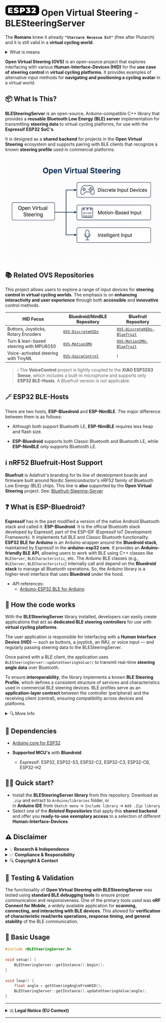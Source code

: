 # <img src="/media/ESP32_Icon.png" width="110" height="34" align="bottom" alt="ESP32 Icon"> Open Virtual Steering - BLESteeringServer
The **Romans** knew it already **`"Sterzare Necesse Est"`** (free after Plutarch) and it is still valid in a **virtual cycling world**.<br>
<details><summary>What is means</summary>
    
The original quote **Navigare Necesse Est** ("Navigation is Necessary"), was humourously adapted here, by replacing **Navigare** with the Italian verb for [**steering**](https://en.wiktionary.org/wiki/sterzare), aligning it with the project's theme.

</details>

**Open Virtual Steering (OVS)** is an open-source project that explores interfacing with various **Human-Interface-Devices (HID)** for the **use case of steering control** in **virtual cycling platforms**.
It provides examples of alternative input methods for **navigating and positioning a cycling avatar** in a virtual world.

## 📦 What Is This?

**BLESteeringServer** is an open-source, Arduino-compatible C++ library that provides a **reusable Bluetooth Low Energy (BLE) server** implementation for transmitting **steering data** to virtual cycling platforms, for use with the **Espressif ESP32 SoC's**.

It is designed as a **shared backend** for projects in the **Open Virtual Steering** ecosystem and supports pairing with BLE clients that recognize a known **steering profile** used in commercial platforms.

![Open Virtual Steering Diagram](/media/OpenVirtualSteering_Overview.png)

## 📚 Related OVS Repositories

This project allows users to explore a range of input devices for **steering control in virtual cycling worlds**. The emphasis is on **enhancing interactivity and user experience** through both **accessible** and **innovative** control methods.

| HID Focus | Bluedroid/NimBLE Repository | Bluefruit Repository |
|-----------|-------------------|----------------------|
| Buttons, Joysticks, Rotary Encoders | [`OVS-DiscreteHIDs`](https://github.com/Berg0162/Open-Virtual-Steering-DiscreteHID) | [`OVS-DiscreteHIDs-Bluefruit`](https://github.com/Berg0162/Open-Virtual-Steering-DiscreteHID-Bluefruit) |
| Turn & lean-based steering with MPU6050 | [`OVS-MotionIMU`](https://github.com/Berg0162/Open-Virtual-Steering-MotionIMU) | [`OVS-MotionIMU-Bluefruit`](https://github.com/Berg0162/Open-Virtual-Steering-MotionIMU-Bluefruit) |
| Voice-activated steering with TinyML | [`OVS-VoiceControl`](https://github.com/Berg0162/Open-Virtual-Steering-VoiceControl) | ℹ️ |
> ℹ️ The **VoiceControl** project is tightly coupled to the **XIAO ESP32S3 Sense**, which includes a built-in microphone and supports only **ESP32 BLE-Hosts**. A Bluefruit version is not applicable.

## 🪄 ESP32 BLE-Hosts

There are two hosts, **ESP-Bluedroid** and **ESP-NimBLE**. The major difference between them is as follows:

+ Although both support Bluetooth LE, **ESP-NimBLE** requires less heap and flash size.

+ **ESP-Bluedroid** supports both Classic Bluetooth and Bluetooth LE, while **ESP-NimBLE** only supports Bluetooth LE.

## ℹ️ nRF52 Bluefruit-Host Support
**Bluefruit** is Adafruit's branding for its line of development boards and firmware built around Nordic Semiconductor's nRF52 family of Bluetooth Low Energy (BLE) chips. This line is **also** supported by the **Open Virtual Steering** project. See: [Bluefruit-Steering-Server](https://github.com/Berg0162/Bluefruit-Steering-Server)

## ❓ What is ESP-Bluedroid?
**Espressif** has in the past modified a version of the native Android Bluetooth stack and called it: **ESP-Bluedroid**. It is the official Bluetooth stack developed by Espressif, part of the ESP-IDF (Espressif IoT Development Framework). It implements full BLE and Classic Bluetooth functionality.
**ESP32 BLE for Arduino** is an Arduino wrapper around the **Bluedroid stack**, maintained by Espressif in the **arduino-esp32 core**. It provides an **Arduino-friendly BLE API**, allowing users to work with BLE using C++ classes like `BLEServer`, `BLECharacteristic`, etc.
The Arduino BLE classes (e.g., `BLEServer`, `BLECharacteristic`) internally call and depend on the **Bluedroid stack** to manage all Bluetooth operations. So, the Arduino library is a higher-level interface that uses **Bluedroid** under the hood.

+ API references:<br>
    + [Arduino-ESP32 BLE for Arduino](https://github.com/espressif/arduino-esp32/tree/master/libraries/BLE)

## 🔧 How the code works

With the **BLESteeringServer** library installed, developers can easily create applications that act as **dedicated BLE steering controllers** for use with **virtual cycling platforms**.

The user application is responsible for interfacing with a **Human Interface Device (HID)** — such as buttons, a joystick, an IMU, or voice input — and regularly passing steering data to the BLESteeringServer.

Once paired with a BLE client, the application uses `BLESteeringServer::updateSteeringValue()` to transmit real-time **steering angle data** over Bluetooth.

To ensure **interoperability**, the library implements a known **BLE Steering Profile**, which defines a consistent structure of services and characteristics used in commercial BLE steering devices. BLE profiles serve as an **application-layer contract** between the controller (peripheral) and the receiving client (central), ensuring compatibility across devices and platforms.

<details>
<summary>🔍 More Info</summary>
    
[Introduction on BLE profiles, services, characteristics, device roles and network topology](https://embeddedcentric.com/lesson-2-ble-profiles-services-characteristics-device-roles-and-network-topology/)

</details>

## 🧱 Dependencies

+ [Arduino core for ESP32](https://github.com/espressif/arduino-esp32)

+ **Supported MCU's** with **Bluedroid**
    - Espressif: ESP32, ESP32-S3, ESP32-C2, ESP32-C3, ESP32-C6, ESP32-H2

## 🚴‍♂️ Quick start?

+ Install the **BLESteeringServer library** from this repository. Download as `.zip` and extract to `Arduino/libraries` folder, or <br>in <b>Arduino IDE</b> from `Sketch menu` -> `Include library` -> `Add .Zip library`<br>
+ Select one of the _**Related Repositories**_ that apply this **shared backend** and offer you **ready-to-use exemplary access** to a selection of different **Human-Interface-Devices**.

## ⚠️ Disclaimer
<details>
<summary> 💡 <b>Research & Independence</b></summary>
This project is <b>not affiliated with, endorsed by, or associated with any commercial virtual cycling platform or steering device manufacturer</b>. It is a <b>research and interoperability</b> initiative designed to explore <b>alternative human interface methods</b> in the context of indoor cycling. All development is conducted independently for <b>educational and experimental purposes</b>.
</details>
<details>
<summary> ✅ <b>Compliance & Responsibility</b></summary> 
This repository does <b>not include or promote any circumvention of technological protection measures</b>, reverse engineering of proprietary software, or unauthorized access to restricted systems. Users are <b>solely responsible</b> for ensuring that their use of this code complies with <b>local laws, software licenses, and platform terms of service</b>.
</details>
<details>
<summary> 🔍 <b>Copyright & Contact</b></summary>
If you are a <b>rights holder</b> and believe that this project includes content that <b>violates your intellectual property rights</b>, please <b>open an issue</b> on this repository to initiate a respectful review. We are committed to responding promptly and, if appropriate, taking corrective action.
</details>

## 🧪 Testing & Validation
The functionality of **Open Virtual Steering with BLESteeringServer** was tested using **standard BLE debugging tools** to ensure proper communication and responsiveness. One of the primary tools used was **nRF Connect for Mobile**, a widely available application for **scanning, connecting, and interacting with BLE devices**. This allowed for **verification of characteristic read/write operations, response timing, and general stability** of the BLE communication.  

## 🔧 Basic Usage

```cpp
#include <BLESteeringServer.h>

void setup() {
    BLESteeringServer::getInstance().begin();
}

void loop() {
    float angle = getSteeringAngleFromHID();
    BLESteeringServer::getInstance().updateSteeringValue(angle);
}
```
---

<details>
<summary>⚖️ <b>Legal Notice (EU Context)</b></summary>

This project is developed and published in accordance with **EU directives** that recognize the right to study, test, and develop software components for the purpose of achieving **interoperability** (e.g., Directive 2009/24/EC on the legal protection of computer programs, Article 6).  

No part of this project is intended to **infringe upon intellectual property rights** or violate technological protection measures. All content is shared in good faith under the belief that it falls within the bounds of **legitimate research, reverse engineering for interoperability, and fair use under EU law**.  

Users must ensure their own compliance with **national implementations of EU directives**, and are responsible for how they apply or modify this code.

</details>

---
